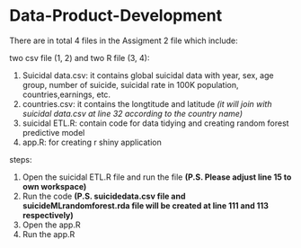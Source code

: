 # Data-Product-Development
There are in total 4 files in the Assigment 2 file which include:

two csv file (1, 2) and two R file (3, 4):
1) Suicidal data.csv: 
it contains global suicidal data with year, sex, age group, number of suicide, suicidal rate in 100K population, countries,earnings, etc.
2) countries.csv: 
it contains the longtitude and latitude 
*(it will join with suicidal data.csv at line 32 according to the country name)*
3) suicidal ETL.R: 
contain code for data tidying and creating random forest predictive model
4) app.R: 
for creating r shiny application

steps:
1) Open the suicidal ETL.R file and run the file
**(P.S. Please adjust line 15 to own workspace)**
2) Run the code
**(P.S. suicidedata.csv file and suicideMLrandomforest.rda file will be created at line 111 and 113 respectively)**
3) Open the app.R
4) Run the app.R 


